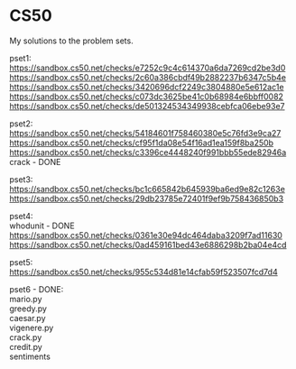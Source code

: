 # CS50
My solutions to the problem sets.

pset1:           
https://sandbox.cs50.net/checks/e7252c9c4c614370a6da7269cd2be3d0
https://sandbox.cs50.net/checks/2c60a386cbdf49b2882237b6347c5b4e
https://sandbox.cs50.net/checks/3420696dcf2249c3804880e5e612ac1e
https://sandbox.cs50.net/checks/c073dc3625be41c0b68984e6bbff0082  
https://sandbox.cs50.net/checks/de501324534349938cebfca06ebe93e7

pset2:               
https://sandbox.cs50.net/checks/54184601f758460380e5c76fd3e9ca27
https://sandbox.cs50.net/checks/cf95f1da08e54f16ad1ea159f8ba250b
https://sandbox.cs50.net/checks/c3396ce4448240f991bbb55ede82946a                                                                         
crack - DONE

pset3:               
https://sandbox.cs50.net/checks/bc1c665842b645939ba6ed9e82c1263e
https://sandbox.cs50.net/checks/29db23785e72401f9ef9b758436850b3

pset4:                 
whodunit - DONE                                               
https://sandbox.cs50.net/checks/0361e30e94dc464daba3209f7ad11630
https://sandbox.cs50.net/checks/0ad459161bed43e6886298b2ba04e4cd

pset5:                 
https://sandbox.cs50.net/checks/955c534d81e14cfab59f523507fcd7d4

pset6 - DONE:     
mario.py    
greedy.py              
caesar.py              
vigenere.py       
crack.py   
credit.py          
sentiments
